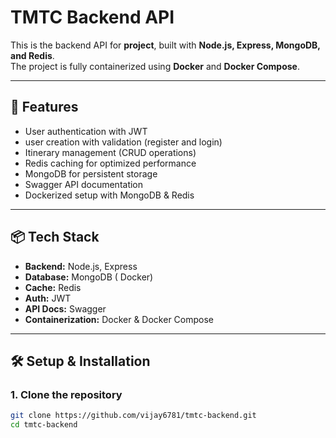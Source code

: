 # TMTC Backend API

This is the backend API for **project**, built with **Node.js, Express, MongoDB, and Redis**.  
The project is fully containerized using **Docker** and **Docker Compose**.

---

## 🚀 Features
- User authentication with JWT
- user creation with validation (register and login)
- Itinerary management (CRUD operations)
- Redis caching for optimized performance
- MongoDB for persistent storage
- Swagger API documentation
- Dockerized setup with MongoDB & Redis

---

## 📦 Tech Stack
- **Backend:** Node.js, Express
- **Database:** MongoDB ( Docker)
- **Cache:** Redis
- **Auth:** JWT
- **API Docs:** Swagger
- **Containerization:** Docker & Docker Compose

---

## 🛠️ Setup & Installation

### 1. Clone the repository
```bash
git clone https://github.com/vijay6781/tmtc-backend.git
cd tmtc-backend
